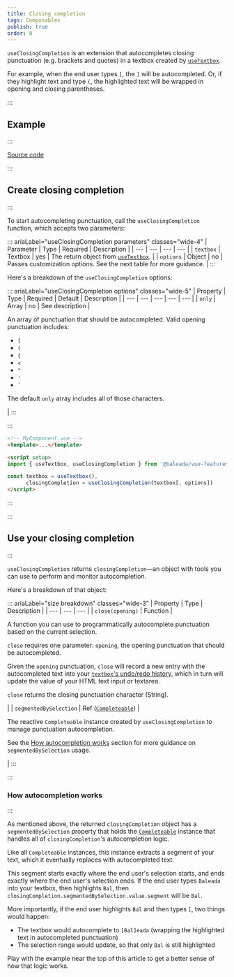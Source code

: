 ```yaml
---
title: Closing completion
tags: Composables
publish: true
order: 0
---
```


`useClosingCompletion` is an extension that autocompletes closing punctuation (e.g. brackets and quotes) in a textbox created by [`useTextbox`](/docs/features/interfaces/textbox).

For example, when the end user types `[`, the `]` will be autocompleted. Or, if they highlight text and type `(`, the highlighted text will be wrapped in opening and closing parentheses.


:::
## Example
:::

[Source code](https://github.com/baleada/docs/blob/main/src/components/ExampleUseClosingCompletion.vue)

<ExampleUseClosingCompletion class="with-mt" />


:::
## Create closing completion
:::

To start autocompleting punctuation, call the `useClosingCompletion` function, which accepts two parameters:

::: ariaLabel="useClosingCompletion parameters" classes="wide-4"
| Parameter | Type | Required | Description |
| --- | --- | --- | --- |
| `textbox` | Textbox | yes | The return object from [`useTextbox`](/docs/features/interfaces/textbox). |
| `options` | Object | no | Passes customization options. See the next table for more guidance. |
:::

Here's a breakdown of the `useClosingCompletion` options:

::: ariaLabel="useClosingCompletion options" classes="wide-5"
| Property | Type | Required | Default | Description |
| --- | --- | --- | --- | --- |
| `only` | Array | no | See description | <p>An array of punctuation that should be autocompleted. Valid opening punctuation includes:</p><ul><li>`[`</li><li>`(`</li><li>`{`</li><li>`<`</li><li>`"`</li><li>`'`</li><li><code>\`</code></li></ul><p>The default `only` array includes all of those characters.</p> |
:::

:::
```html
<!-- MyComponent.vue -->
<template>...</template>

<script setup>
import { useTextbox, useClosingCompletion } from '@baleada/vue-features'

const textbox = useTextbox(),
      closingCompletion = useClosingCompletion(textbox[, options])
</script>
```
:::


:::
## Use your closing completion
:::

`useClosingCompletion` returns `closingCompletion`—an object with tools you can use to perform and monitor autocompletion.

Here's a breakdown of that object:

::: ariaLabel="size breakdown" classes="wide-3"
| Property | Type | Description |
| --- | --- | --- |
| `close(opening)` | Function | <p>A function you can use to programmatically autocomplete punctuation based on the current selection.</p><p>`close` requires one parameter: `opening`, the opening punctuation that should be autocompleted.</p><p>Given the `opening` punctuation, `close` will record a new entry with the autocompleted text into your [`textbox`'s undo/redo history](/docs/features/interfaces/textbox#how-your-textbox-manages-undo-redo-history), which in turn will update the value of your HTML text input or textarea.</p><p>`close` returns the closing punctuation character (String).</p> |
| `segmentedBySelection` | Ref ([`Completeable`](/docs/logic/classes/Completeable)) | <p>The reactive `Completeable` instance created by `useClosingCompletion` to manage punctuation autocompletion.</p><p>See the [How autocompletion works](#how-autocompletion-works) section for more guidance on `segmentedBySelection` usage.</p> |
:::


:::
### How autocompletion works
:::

As mentioned above, the returned `closingCompletion` object has a `segmentedBySelection` property that holds the [`Completeable`](/docs/logic/classes/Completeable) instance that handles all of `closingCompletion`'s autocompletion logic.

Like all `Completeable` instances, this instance extracts a segment of your text, which it eventually replaces with autocompleted text.

This segment starts exactly where the end user's selection starts, and ends exactly where the end user's selection ends. If the end user types `Baleada` into your textbox, then highlights `Bal`, then `closingCompletion.segmentedBySelection.value.segment` will be `Bal`.

More importantly, if the end user highlights `Bal` and then types `[`, two things would happen:
- The textbox would autocomplete to `[Bal]eada` (wrapping the highlighted text in autocompleted punctuation)
- The selection range would update, so that only `Bal` is still highlighted

Play with the example near the top of this article to get a better sense of how that logic works.
